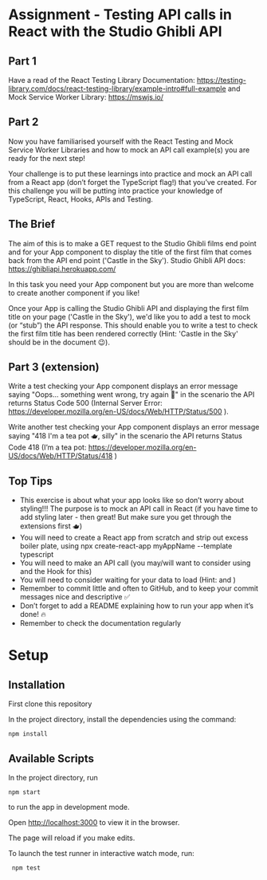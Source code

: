 # Assignment - Testing API calls in React with the Studio Ghibli API

## Part 1

Have a read of the React Testing Library Documentation: https://testing-library.com/docs/react-testing-library/example-intro#full-example
and Mock Service Worker Library: https://mswjs.io/

## Part 2

Now you have familiarised yourself with the React Testing and Mock Service Worker Libraries and how to mock an API call example(s) you are ready for the next step!

Your challenge is to put these learnings into practice and mock an API call from a React app (don’t forget the TypeScript flag!) that you’ve created. For this challenge you will be putting into practice your knowledge of TypeScript, React, Hooks, APIs and Testing.

## The Brief

The aim of this is to make a GET request to the Studio Ghibli films end point and for your App component to display the title of the first film that comes back from the API end point ('Castle in the Sky').
Studio Ghibli API docs: https://ghibliapi.herokuapp.com/

In this task you need your App component but you are more than welcome to create another component if you like!

Once your App is calling the Studio Ghibli API and displaying the first film title on your page ('Castle in the Sky'), we'd like you to add a test to mock (or “stub”) the API response. This should enable you to write a test to check the first film title has been rendered correctly (Hint: 'Castle in the Sky' should be in the document 😉).

## Part 3 (extension)

Write a test checking your App component displays an error message saying "Oops… something went wrong, try again 🤕" in the scenario the API returns Status Code 500 (Internal Server Error: https://developer.mozilla.org/en-US/docs/Web/HTTP/Status/500 ).

Write another test checking your App component displays an error message saying "418 I'm a tea pot 🫖, silly" in the scenario the API returns Status Code 418 (I’m a tea pot: https://developer.mozilla.org/en-US/docs/Web/HTTP/Status/418 )

## Top Tips

- This exercise is about what your app looks like so don’t worry about styling!!! The purpose is to mock an API call in React (if you have time to add styling later - then great! But make sure you get through the extensions first 🫖)
- You will need to create a React app from scratch and strip out excess boiler plate, using
  npx create-react-app myAppName --template typescript
- You will need to make an API call (you may/will want to consider using and the Hook for this)
- You will need to consider waiting for your data to load (Hint: and )
- Remember to commit little and often to GitHub, and to keep your commit messages nice and descriptive ✅
- Don’t forget to add a README explaining how to run your app when it’s done! 🔥
- Remember to check the documentation regularly

# Setup

## Installation

First clone this repository

In the project directory, install the dependencies using the command:

    npm install
  
## Available Scripts

In the project directory, run

    npm start
  
to run the app in development mode.

Open [http://localhost:3000](http://localhost:3000) to view it in the browser.

The page will reload if you make edits.

To launch the test runner in interactive watch mode, run:

     npm test
